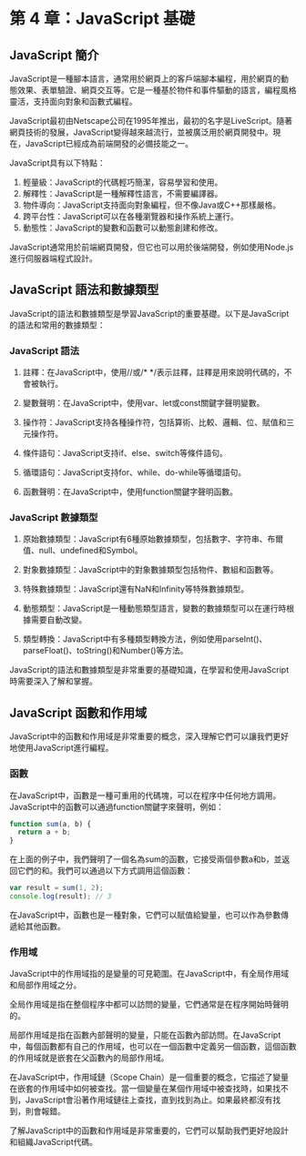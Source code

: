 # 第 4 章：JavaScript 基礎

## JavaScript 簡介

JavaScript是一種腳本語言，通常用於網頁上的客戶端腳本編程，用於網頁的動態效果、表單驗證、網頁交互等。它是一種基於物件和事件驅動的語言，編程風格靈活，支持面向對象和函數式編程。

JavaScript最初由Netscape公司在1995年推出，最初的名字是LiveScript。隨著網頁技術的發展，JavaScript變得越來越流行，並被廣泛用於網頁開發中。現在，JavaScript已經成為前端開發的必備技能之一。

JavaScript具有以下特點：

1. 輕量級：JavaScript的代碼輕巧簡潔，容易學習和使用。
2. 解釋性：JavaScript是一種解釋性語言，不需要編譯器。
3. 物件導向：JavaScript支持面向對象編程，但不像Java或C++那樣嚴格。
4. 跨平台性：JavaScript可以在各種瀏覽器和操作系統上運行。
5. 動態性：JavaScript的變數和函數可以動態創建和修改。

JavaScript通常用於前端網頁開發，但它也可以用於後端開發，例如使用Node.js進行伺服器端程式設計。

## JavaScript 語法和數據類型

JavaScript的語法和數據類型是學習JavaScript的重要基礎。以下是JavaScript的語法和常用的數據類型：

### JavaScript 語法

1. 註釋：在JavaScript中，使用//或/* */表示註釋，註釋是用來說明代碼的，不會被執行。

2. 變數聲明：在JavaScript中，使用var、let或const關鍵字聲明變數。

3. 操作符：JavaScript支持各種操作符，包括算術、比較、邏輯、位、賦值和三元操作符。

4. 條件語句：JavaScript支持if、else、switch等條件語句。

5. 循環語句：JavaScript支持for、while、do-while等循環語句。

6. 函數聲明：在JavaScript中，使用function關鍵字聲明函數。

### JavaScript 數據類型

1. 原始數據類型：JavaScript有6種原始數據類型，包括數字、字符串、布爾值、null、undefined和Symbol。

2. 對象數據類型：JavaScript中的對象數據類型包括物件、數組和函數等。

3. 特殊數據類型：JavaScript還有NaN和Infinity等特殊數據類型。

4. 動態類型：JavaScript是一種動態類型語言，變數的數據類型可以在運行時根據需要自動改變。

5. 類型轉換：JavaScript中有多種類型轉換方法，例如使用parseInt()、parseFloat()、toString()和Number()等方法。

JavaScript的語法和數據類型是非常重要的基礎知識，在學習和使用JavaScript時需要深入了解和掌握。

## JavaScript 函數和作用域

JavaScript中的函數和作用域是非常重要的概念，深入理解它們可以讓我們更好地使用JavaScript進行編程。

### 函數

在JavaScript中，函數是一種可重用的代碼塊，可以在程序中任何地方調用。JavaScript中的函數可以通過function關鍵字來聲明，例如：

```js
function sum(a, b) {
  return a + b;
}
```

在上面的例子中，我們聲明了一個名為sum的函數，它接受兩個參數a和b，並返回它們的和。我們可以通過以下方式調用這個函數：

```js
var result = sum(1, 2);
console.log(result); // 3
```

在JavaScript中，函數也是一種對象，它們可以賦值給變量，也可以作為參數傳遞給其他函數。

### 作用域
JavaScript中的作用域指的是變量的可見範圍。在JavaScript中，有全局作用域和局部作用域之分。

全局作用域是指在整個程序中都可以訪問的變量，它們通常是在程序開始時聲明的。

局部作用域是指在函數內部聲明的變量，只能在函數內部訪問。在JavaScript中，每個函數都有自己的作用域，也可以在一個函數中定義另一個函數，這個函數的作用域就是嵌套在父函數內的局部作用域。

在JavaScript中，作用域鏈（Scope Chain）是一個重要的概念，它描述了變量在嵌套的作用域中如何被查找。當一個變量在某個作用域中被查找時，如果找不到，JavaScript會沿著作用域鏈往上查找，直到找到為止。如果最終都沒有找到，則會報錯。

了解JavaScript中的函數和作用域是非常重要的，它們可以幫助我們更好地設計和組織JavaScript代碼。